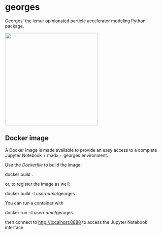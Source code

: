 # georges
Georges' the lemur opinionated particle accelerator modeling Python package.

<img src="https://github.com/chernals/georges/blob/master/georges.png" width="300" />

## Docker image
A Docker image is made available to provide an easy access to a complete Jupyter Notebook + madx + georges environment.
 
 Use  the *Dockerfile* to build the image:
 
   docker build .
   
or, to register the image as well:

  docker build -t *username*/georges .
  
You can run a container with

  docker run -it *username*/georges
  
then connect to [http://localhost:8888](http://localhost:8888 "Jupyter Notebook") to access the Jupyter Notebook interface.